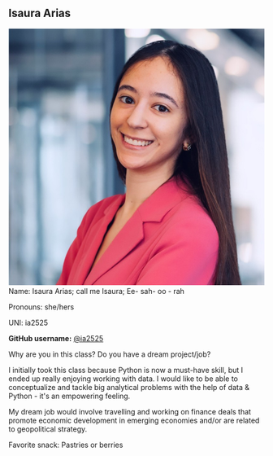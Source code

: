 ## Isaura Arias

![Isaura](../img/people/isaura.jpeg)
Name: Isaura Arias; call me Isaura; Ee- sah- oo - rah

Pronouns: she/hers

UNI: ia2525

**GitHub username:** [@ia2525](https://github.com/ia2525)

Why are you in this class? Do you have a dream project/job?

I initially took this class because Python is now a must-have skill, but I ended up really enjoying working with data. I would like to be able to conceptualize and tackle big analytical problems with the help of data & Python - it's an empowering feeling.

My dream job would involve travelling and working on finance deals that promote economic development in emerging economies and/or are related to geopolitical strategy.

Favorite snack: Pastries or berries
